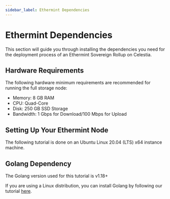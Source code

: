 ```yaml
---
sidebar_label: Ethermint Dependencies
---
```


# Ethermint Dependencies

This section will guide you through installing the dependencies
you need for the deployment process of an Ethermint Sovereign Rollup
on Celestia.

## Hardware Requirements

The following hardware minimum requirements are recommended for running
the full storage node:

* Memory: 8 GB RAM
* CPU: Quad-Core
* Disk: 250 GB SSD Storage
* Bandwidth: 1 Gbps for Download/100 Mbps for Upload

## Setting Up Your Ethermint Node

The following tutorial is done on an Ubuntu Linux 20.04 (LTS) x64 instance machine.

## Golang Dependency

The Golang version used for this tutorial is v1.18+

If you are using a Linux distribution, you can install Golang
by following our tutorial [here](../nodes/environment#install-golang).
